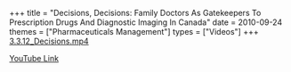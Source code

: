 +++
title = "Decisions, Decisions: Family Doctors As Gatekeepers To Prescription Drugs And Diagnostic Imaging In Canada"
date = 2010-09-24
themes = ["Pharmaceuticals Management"]
types = ["Videos"]
+++
[3.3.12_Decisions.mp4](/files/3.3.12_Decisions.mp4)

[YouTube Link](https://www.youtube.com/watch?v=8e5NDJRjTP8)
